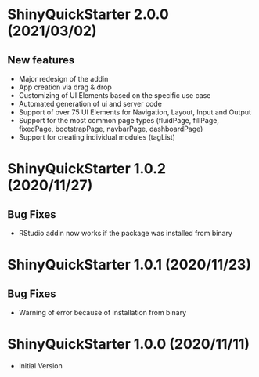 # ShinyQuickStarter 2.0.0 (2021/03/02)

## New features
* Major redesign of the addin
* App creation via drag & drop
* Customizing of UI Elements based on the specific use case
* Automated generation of ui and server code
* Support of over 75 UI Elements for Navigation, Layout, Input and Output
* Support for the most common page types (fluidPage, fillPage, fixedPage, bootstrapPage, navbarPage, dashboardPage)
* Support for creating individual modules (tagList)

# ShinyQuickStarter 1.0.2 (2020/11/27)

## Bug Fixes
* RStudio addin now works if the package was installed from binary

# ShinyQuickStarter 1.0.1 (2020/11/23)

## Bug Fixes
* Warning of error because of installation from binary

# ShinyQuickStarter 1.0.0 (2020/11/11)

* Initial Version
